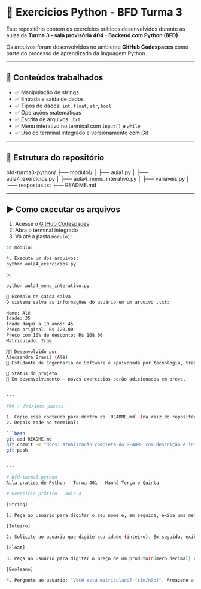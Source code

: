 # 📘 Exercícios Python - BFD Turma 3

Este repositório contém os exercícios práticos desenvolvidos durante as aulas da **Turma 3 - sala provisória 404 - Backend com Python (BFD)**.

Os arquivos foram desenvolvidos no ambiente **GitHub Codespaces** como parte do processo de aprendizado da linguagem Python.

---

## 🧠 Conteúdos trabalhados

- ✅ Manipulação de strings
- ✅ Entrada e saída de dados
- ✅ Tipos de dados: `int`, `float`, `str`, `bool`
- ✅ Operações matemáticas
- ✅ Escrita de arquivos `.txt`
- ✅ Menu interativo no terminal com `input()` e `while`
- ✅ Uso do terminal integrado e versionamento com Git

---

## 📂 Estrutura do repositório

bfd-turma3-python/
├── modulo1/
│ ├── aula1.py
│ ├── aula4_exercicios.py
│ ├── aula4_menu_interativo.py
│ ├── variaveis.py
│ ├── respostas.txt
├── README.md


---

## ▶️ Como executar os arquivos

1. Acesse o [GitHub Codespaces](https://github.com/codespaces)
2. Abra o terminal integrado
3. Vá até a pasta `modulo1`:

```bash
cd modulo1

4. Execute um dos arquivos:
python aula4_exercicios.py

ou

python aula4_menu_interativo.py

💾 Exemplo de saída salva
O sistema salva as informações do usuário em um arquivo .txt:

Nome: Alê
Idade: 35
Idade daqui a 10 anos: 45
Preço original: R$ 120.00
Preço com 10% de desconto: R$ 108.00
Matriculado: True

👩‍💻 Desenvolvido por
Alexsandra Brasil (Alê)
💜 Estudante de Engenharia de Software e apaixonada por tecnologia, transição de carreira e projetos com propósito.

📌 Status do projeto
🚧 Em desenvolvimento — novos exercícios serão adicionados em breve.


---

### ✅ Próximos passos

1. Copie esse conteúdo para dentro do `README.md` (na raiz do repositório).
2. Depois rode no terminal:

```bash
git add README.md
git commit -m "docs: atualização completa do README com descrição e instruções"
git push


---

# bfd-turma3-python
Aula pratica de Python - Turma 401 - Manhã Terça e Quinta

# Exercício prático - aula 4

[String]

1. Peça ao usuário para digitar o seu nome e, em seguida, exiba uma mensagem de boas-vindas como: "Olá, [nome]! Seja bem-vindo"

[Inteiro]

2. Solicite ao usuário que digite sua idade (inteiro). Em seguida, exiba uma mensagem informando quantos anos ele terá em 10 anos.

[Float]

3. Peça ao usuário para digitar o preço de um produto(número decimal) e mostre o valor com 10% de desconto.

[Booleano]

4. Pergunte ao usuário: "Você está matrículado? (sim/não)". Armazene a resposta como booleano(True ou False) e exiba o valor armazenado.

